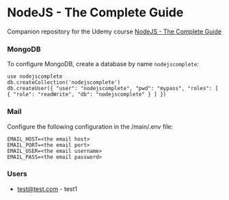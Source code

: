 # NodeJS - The Complete Guide

Companion repository for the Udemy course
[NodeJS - The Complete Guide](https://)

### MongoDB

To configure MongoDB, create a database by name `nodejscomplete`:

```
use nodejscomplete
db.createCollection('nodejscomplete')
db.createUser({ "user": "nodejscomplete", "pwd": "mypass", "roles": [ { "role": "readWrite", "db": "nodejscomplete" } ] })
```

### Mail

Configure the following configuration in the /main/.env file:

```
EMAIL_HOST=<the email host>
EMAIL_PORT=<the email port>
EMAIL_USER=<the email username>
EMAIL_PASS=<the email password>
```

### Users

- test@test.com - test1
